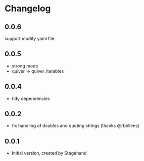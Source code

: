 # Changelog

## 0.0.6
  support modify yaml file

## 0.0.5

- strong mode
- quiver -> quiver_iterables

## 0.0.4

- tidy dependencies

## 0.0.2

- fix handling of doubles and quoting strings (thanks @rbellens)

## 0.0.1

- Initial version, created by Stagehand
